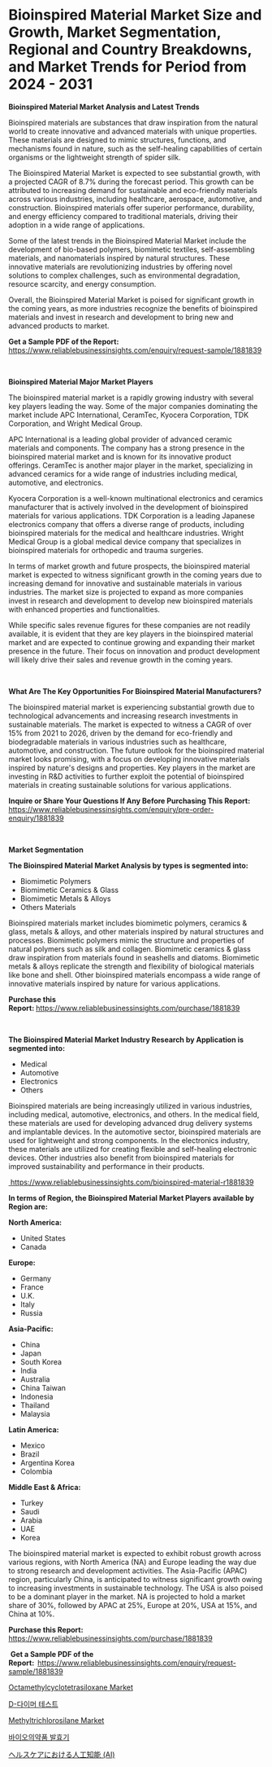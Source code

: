 <p><h1>Bioinspired Material Market Size and Growth, Market Segmentation, Regional and Country Breakdowns, and Market Trends for Period from 2024 -  2031</h1></p><p><strong>Bioinspired Material Market Analysis and Latest Trends</strong></p>
<p><p>Bioinspired materials are substances that draw inspiration from the natural world to create innovative and advanced materials with unique properties. These materials are designed to mimic structures, functions, and mechanisms found in nature, such as the self-healing capabilities of certain organisms or the lightweight strength of spider silk.</p><p>The Bioinspired Material Market is expected to see substantial growth, with a projected CAGR of 8.7% during the forecast period. This growth can be attributed to increasing demand for sustainable and eco-friendly materials across various industries, including healthcare, aerospace, automotive, and construction. Bioinspired materials offer superior performance, durability, and energy efficiency compared to traditional materials, driving their adoption in a wide range of applications.</p><p>Some of the latest trends in the Bioinspired Material Market include the development of bio-based polymers, biomimetic textiles, self-assembling materials, and nanomaterials inspired by natural structures. These innovative materials are revolutionizing industries by offering novel solutions to complex challenges, such as environmental degradation, resource scarcity, and energy consumption.</p><p>Overall, the Bioinspired Material Market is poised for significant growth in the coming years, as more industries recognize the benefits of bioinspired materials and invest in research and development to bring new and advanced products to market.</p></p>
<p><strong>Get a Sample PDF of the Report:&nbsp;</strong> <a href="https://www.reliablebusinessinsights.com/enquiry/request-sample/1881839">https://www.reliablebusinessinsights.com/enquiry/request-sample/1881839</a></p>
<p>&nbsp;</p>
<p><strong>Bioinspired Material Major Market Players</strong></p>
<p><p>The bioinspired material market is a rapidly growing industry with several key players leading the way. Some of the major companies dominating the market include APC International, CeramTec, Kyocera Corporation, TDK Corporation, and Wright Medical Group.</p><p>APC International is a leading global provider of advanced ceramic materials and components. The company has a strong presence in the bioinspired material market and is known for its innovative product offerings. CeramTec is another major player in the market, specializing in advanced ceramics for a wide range of industries including medical, automotive, and electronics.</p><p>Kyocera Corporation is a well-known multinational electronics and ceramics manufacturer that is actively involved in the development of bioinspired materials for various applications. TDK Corporation is a leading Japanese electronics company that offers a diverse range of products, including bioinspired materials for the medical and healthcare industries. Wright Medical Group is a global medical device company that specializes in bioinspired materials for orthopedic and trauma surgeries.</p><p>In terms of market growth and future prospects, the bioinspired material market is expected to witness significant growth in the coming years due to increasing demand for innovative and sustainable materials in various industries. The market size is projected to expand as more companies invest in research and development to develop new bioinspired materials with enhanced properties and functionalities.</p><p>While specific sales revenue figures for these companies are not readily available, it is evident that they are key players in the bioinspired material market and are expected to continue growing and expanding their market presence in the future. Their focus on innovation and product development will likely drive their sales and revenue growth in the coming years.</p></p>
<p>&nbsp;</p>
<p><strong>What Are The Key Opportunities For Bioinspired Material Manufacturers?</strong></p>
<p><p>The bioinspired material market is experiencing substantial growth due to technological advancements and increasing research investments in sustainable materials. The market is expected to witness a CAGR of over 15% from 2021 to 2026, driven by the demand for eco-friendly and biodegradable materials in various industries such as healthcare, automotive, and construction. The future outlook for the bioinspired material market looks promising, with a focus on developing innovative materials inspired by nature's designs and properties. Key players in the market are investing in R&D activities to further exploit the potential of bioinspired materials in creating sustainable solutions for various applications.</p></p>
<p><strong>Inquire or Share Your Questions If Any Before Purchasing This Report:</strong> <a href="https://www.reliablebusinessinsights.com/enquiry/pre-order-enquiry/1881839">https://www.reliablebusinessinsights.com/enquiry/pre-order-enquiry/1881839</a></p>
<p>&nbsp;</p>
<p><strong>Market Segmentation</strong></p>
<p><strong>The Bioinspired Material Market Analysis by types is segmented into:</strong></p>
<p><ul><li>Biomimetic Polymers</li><li>Biomimetic Ceramics & Glass</li><li>Biomimetic Metals & Alloys</li><li>Others Materials</li></ul></p>
<p><p>Bioinspired materials market includes biomimetic polymers, ceramics & glass, metals & alloys, and other materials inspired by natural structures and processes. Biomimetic polymers mimic the structure and properties of natural polymers such as silk and collagen. Biomimetic ceramics & glass draw inspiration from materials found in seashells and diatoms. Biomimetic metals & alloys replicate the strength and flexibility of biological materials like bone and shell. Other bioinspired materials encompass a wide range of innovative materials inspired by nature for various applications.</p></p>
<p><strong>Purchase this Report:&nbsp;</strong><a href="https://www.reliablebusinessinsights.com/purchase/1881839">https://www.reliablebusinessinsights.com/purchase/1881839</a></p>
<p>&nbsp;</p>
<p><strong>The Bioinspired Material Market Industry Research by Application is segmented into:</strong></p>
<p><ul><li>Medical</li><li>Automotive</li><li>Electronics</li><li>Others</li></ul></p>
<p><p>Bioinspired materials are being increasingly utilized in various industries, including medical, automotive, electronics, and others. In the medical field, these materials are used for developing advanced drug delivery systems and implantable devices. In the automotive sector, bioinspired materials are used for lightweight and strong components. In the electronics industry, these materials are utilized for creating flexible and self-healing electronic devices. Other industries also benefit from bioinspired materials for improved sustainability and performance in their products.</p></p>
<p><a href="https://www.reliablebusinessinsights.com/bioinspired-material-r1881839">&nbsp;https://www.reliablebusinessinsights.com/bioinspired-material-r1881839</a></p>
<p><strong>In terms of Region, the Bioinspired Material Market Players available by Region are:</strong></p>
<p>
    <p> <strong> North America: </strong>
        <ul>
            <li>United States</li>
            <li>Canada</li>
        </ul>
        </p> 
    <p> <strong> Europe: </strong>
        <ul>
            <li>Germany</li>
            <li>France</li>
            <li>U.K.</li>
            <li>Italy</li>
            <li>Russia</li>
        </ul>
        </p> 
    <p> <strong> Asia-Pacific: </strong>
        <ul>
            <li>China</li>
            <li>Japan</li>
            <li>South Korea</li>
            <li>India</li>
            <li>Australia</li>
            <li>China Taiwan</li>
            <li>Indonesia</li>
            <li>Thailand</li>
            <li>Malaysia</li>
        </ul>
        </p> 
    <p> <strong> Latin America: </strong>
        <ul>
            <li>Mexico</li>
            <li>Brazil</li>
            <li>Argentina Korea</li>
            <li>Colombia</li>
        </ul>
        </p> 
    <p> <strong> Middle East & Africa: </strong>
        <ul>
            <li>Turkey</li>
            <li>Saudi</li>
            <li>Arabia</li>
            <li>UAE</li>
            <li>Korea</li>
        </ul>
    </p>
    </p>
<p><p>The bioinspired material market is expected to exhibit robust growth across various regions, with North America (NA) and Europe leading the way due to strong research and development activities. The Asia-Pacific (APAC) region, particularly China, is anticipated to witness significant growth owing to increasing investments in sustainable technology. The USA is also poised to be a dominant player in the market. NA is projected to hold a market share of 30%, followed by APAC at 25%, Europe at 20%, USA at 15%, and China at 10%.</p></p>
<p><strong>Purchase this Report: </strong><a href="https://www.reliablebusinessinsights.com/purchase/1881839">https://www.reliablebusinessinsights.com/purchase/1881839</a></p>
<p>&nbsp;<strong>Get a Sample PDF of the Report:&nbsp;&nbsp;</strong><a href="https://www.reliablebusinessinsights.com/enquiry/request-sample/1881839">https://www.reliablebusinessinsights.com/enquiry/request-sample/1881839</a></p>
<p><strong></strong></p>
<p><p><a href="https://github.com/prosalinda88/Market-Research-Report-List-5/blob/main/octamethylcyclotetrasiloxane-market.md">Octamethylcyclotetrasiloxane Market</a></p><p><a href="https://github.com/Maeennan456456/Market-Research-Report-List-2/blob/main/6306024140743.md">D-다이머 테스트</a></p><p><a href="https://github.com/globismark/Market-Research-Report-List-3/blob/main/methyltrichlorosilane-market.md">Methyltrichlorosilane Market</a></p><p><a href="https://medium.com/@tammyholmes1955/%EC%83%9D%EB%AC%BC%EC%95%BD%EC%9A%A9-%EB%B0%9C%ED%9A%A8%EC%A1%B0-%EC%8B%9C%EC%9E%A5-%EA%B7%9C%EB%AA%A8-%EC%8B%9C%EC%9E%A5-%EC%84%B8%EB%B6%84%ED%99%94-%EC%8B%9C%EC%9E%A5-%EB%8F%99%ED%96%A5-%EB%B0%8F-%EC%84%B1%EC%9E%A5-%EB%B6%84%EC%84%9D-%EC%98%88%EC%B8%A1-2031%EB%85%84%EA%B9%8C%EC%A7%80-7f9b68a41de2">바이오의약품 발효기</a></p><p><a href="https://github.com/MacyOrn/Market-Research-Report-List-1/blob/main/3779621135254.md">ヘルスケアにおける人工知能 (AI)</a></p></p>